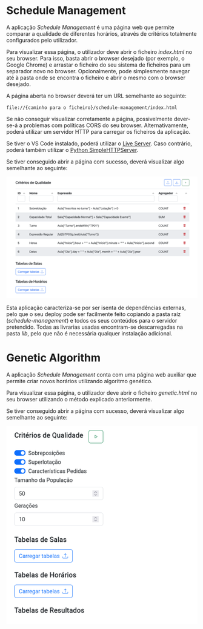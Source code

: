 # Schedule Management

A aplicação _Schedule Management_ é uma página web que permite comparar a qualidade de diferentes horários, através de critérios totalmente configurados pelo utilizador.

Para visualizar essa página, o utilizador deve abrir o ficheiro _index.html_ no seu browser. Para isso, basta abrir o browser desejado (por exemplo, o Google Chrome) e arrastar o ficheiro do seu sistema de ficheiros para um separador novo no browser. Opcionalmente, pode simplesmente navegar até à pasta onde se encontra o ficheiro e abrir o mesmo com o browser desejado.

A página aberta no browser deverá ter um URL semelhante ao seguinte:

```console
file://{caminho para o ficheiro}/schedule-management/index.html
```

Se não conseguir visualizar corretamente a página, possivelmente dever-se-á a problemas com políticas CORS do seu browser. Alternativamente, poderá utilizar um servidor HTTP para carregar os ficheiros da aplicação.

Se tiver o VS Code instalado, poderá utilizar o [Live Server](https://marketplace.visualstudio.com/items?itemName=ritwickdey.LiveServer). Caso contrário, poderá também utilizar o [Python SimpleHTTPServer](https://docs.python.org/3/library/http.server.html#http.server.SimpleHTTPRequestHandler).

Se tiver conseguido abrir a página com sucesso, deverá visualizar algo semelhante ao seguinte:

![Schedule Management](docs/schedule-management.png)

Esta aplicação caracteriza-se por ser isenta de dependências externas, pelo que o seu deploy pode ser facilmente feito copiando a pasta raíz (_schedule-management_) e todos os seus conteúdos para o servidor pretendido. Todas as livrarias usadas encontram-se descarregadas na pasta _lib_, pelo que não é necessária qualquer instalação adicional.

# Genetic Algorithm

A aplicação _Schedule Management_ conta com uma página web auxiliar que permite criar novos horários utilizando algoritmo genético.

Para visualizar essa página, o utilizador deve abrir o ficheiro _genetic.html_ no seu browser utilizando o método explicado anteriormente.

Se tiver conseguido abrir a página com sucesso, deverá visualizar algo semelhante ao seguinte:

![Genetic Algorithm Page](docs/genetic-algorithm.png)
